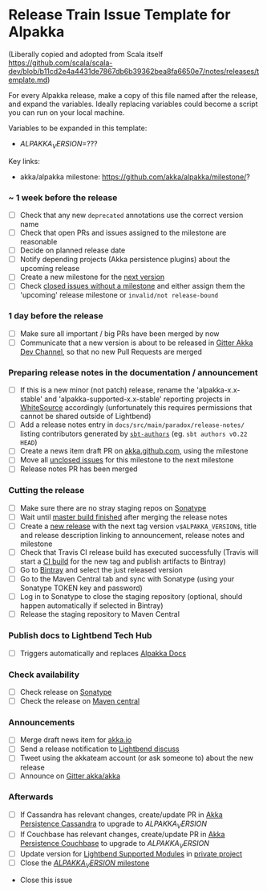 # Release Train Issue Template for Alpakka

(Liberally copied and adopted from Scala itself https://github.com/scala/scala-dev/blob/b11cd2e4a4431de7867db6b39362bea8fa6650e7/notes/releases/template.md)

For every Alpakka release, make a copy of this file named after the release, and expand the variables.
Ideally replacing variables could become a script you can run on your local machine.

Variables to be expanded in this template:
- $ALPAKKA_VERSION$=??? 

Key links:
  - akka/alpakka milestone: https://github.com/akka/alpakka/milestone/?

### ~ 1 week before the release

- [ ] Check that any new `deprecated` annotations use the correct version name
- [ ] Check that open PRs and issues assigned to the milestone are reasonable
- [ ] Decide on planned release date
- [ ] Notify depending projects (Akka persistence plugins) about the upcoming release
- [ ] Create a new milestone for the [next version](https://github.com/akka/alpakka/milestones)
- [ ] Check [closed issues without a milestone](https://github.com/akka/alpakka/issues?utf8=%E2%9C%93&q=is%3Aissue%20is%3Aclosed%20no%3Amilestone) and either assign them the 'upcoming' release milestone or `invalid/not release-bound`

### 1 day before the release

- [ ] Make sure all important / big PRs have been merged by now
- [ ] Communicate that a new version is about to be released in [Gitter Akka Dev Channel](https://gitter.im/akka/dev), so that no new Pull Requests are merged

### Preparing release notes in the documentation / announcement

- [ ] If this is a new minor (not patch) release, rename the 'alpakka-x.x-stable' and 'alpakka-supported-x.x-stable' reporting projects in [WhiteSource](https://saas.whitesourcesoftware.com/Wss/WSS.html#!project;id=517292) accordingly (unfortunately this requires permissions that cannot be shared outside of Lightbend)
- [ ] Add a release notes entry in `docs/src/main/paradox/release-notes/` listing contributors generated by [`sbt-authors`](https://github.com/2m/authors) (eg. `sbt authors v0.22 HEAD`)
- [ ] Create a news item draft PR on [akka.github.com](https://github.com/akka/akka.github.com), using the milestone
- [ ] Move all [unclosed issues](https://github.com/akka/alpakka/issues?q=is%3Aopen+is%3Aissue+milestone%3A$ALPAKKA_VERSION$) for this milestone to the next milestone
- [ ] Release notes PR has been merged

### Cutting the release

- [ ] Make sure there are no stray staging repos on [Sonatype](https://oss.sonatype.org/#stagingRepositories)
- [ ] Wait until [master build finished](https://travis-ci.org/akka/alpakka/builds/) after merging the release notes 
- [ ] Create a [new release](https://github.com/akka/alpakka/releases/new) with the next tag version `v$ALPAKKA_VERSION$`, title and release description linking to announcement, release notes and milestone
- [ ] Check that Travis CI release build has executed successfully (Travis will start a [CI build](https://travis-ci.org/akka/alpakka/builds) for the new tag and publish artifacts to Bintray)
- [ ] Go to [Bintray](https://bintray.com/akka/maven/alpakka) and select the just released version
- [ ] Go to the Maven Central tab and sync with Sonatype (using your Sonatype TOKEN key and password)
- [ ] Log in to Sonatype to close the staging repository (optional, should happen automatically if selected in Bintray)
- [ ] Release the staging repository to Maven Central

### Publish docs to Lightbend Tech Hub

- [ ] Triggers automatically and replaces [Alpakka Docs](https://developer.lightbend.com/docs/alpakka/current/)

### Check availability

- [ ] Check release on [Sonatype](https://oss.sonatype.org/content/repositories/releases/com/lightbend/akka/akka-stream-alpakka-xml_2.12/$ALPAKKA_VERSION$/)
- [ ] Check the release on [Maven central](http://central.maven.org/maven2/com/lightbend/akka/akka-stream-alpakka-xml_2.12/$ALPAKKA_VERSION$/)

### Announcements

- [ ] Merge draft news item for [akka.io](https://github.com/akka/akka.github.com)
- [ ] Send a release notification to [Lightbend discuss](https://discuss.akka.io)
- [ ] Tweet using the akkateam account (or ask someone to) about the new release
- [ ] Announce on [Gitter akka/akka](https://gitter.im/akka/akka)

### Afterwards

- [ ] If Cassandra has relevant changes, create/update PR in [Akka Persistence Cassandra](https://github.com/akka/akka-persistence-cassandra/) to upgrade to $ALPAKKA_VERSION$
- [ ] If Couchbase has relevant changes, create/update PR in [Akka Persistence Couchbase](https://github.com/akka/akka-persistence-couchbase/) to upgrade to $ALPAKKA_VERSION$
- [ ] Update version for [Lightbend Supported Modules](https://developer.lightbend.com/docs/reactive-platform/2.0/supported-modules/#other-akka-modules) in [private project](https://github.com/lightbend/reactive-platform-docs/blob/master/build.sbt#L77)
- [ ] Close the [$ALPAKKA_VERSION$ milestone](https://github.com/akka/alpakka/milestones?direction=asc&sort=due_date)
- Close this issue
